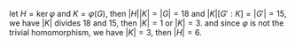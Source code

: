let $H=\ker \varphi$ and $K=\varphi(G)$, then $|H||K|=|G|=18$ and $|K|[G':K]=|G'|=15$, we have $|K|$ divides 18 and 15, then $|K|=1$ or $|K|=3$. and since $\varphi$ is not the trivial homomorphism, we have $|K|=3$, then $|H|=6$.